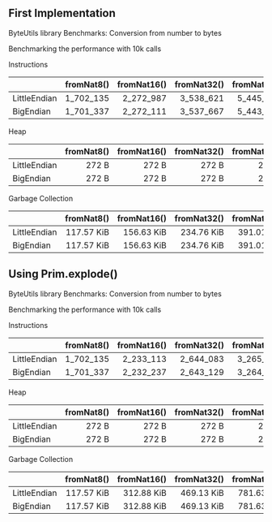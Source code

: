 ## First Implementation

ByteUtils library Benchmarks: Conversion from number to bytes

Benchmarking the performance with 10k calls


Instructions

|              | fromNat8() | fromNat16() | fromNat32() | fromNat64() | fromFloat() |
| :----------- | ---------: | ----------: | ----------: | ----------: | ----------: |
| LittleEndian |  1_702_135 |   2_272_987 |   3_538_621 |   5_445_027 | 238_308_012 |
| BigEndian    |  1_701_337 |   2_272_111 |   3_537_667 |   5_443_995 | 244_786_902 |


Heap

|              | fromNat8() | fromNat16() | fromNat32() | fromNat64() | fromFloat() |
| :----------- | ---------: | ----------: | ----------: | ----------: | ----------: |
| LittleEndian |      272 B |       272 B |       272 B |       272 B |       272 B |
| BigEndian    |      272 B |       272 B |       272 B |       272 B |       272 B |


Garbage Collection

|              | fromNat8() | fromNat16() | fromNat32() | fromNat64() | fromFloat() |
| :----------- | ---------: | ----------: | ----------: | ----------: | ----------: |
| LittleEndian | 117.57 KiB |  156.63 KiB |  234.76 KiB |  391.01 KiB |   11.41 MiB |
| BigEndian    | 117.57 KiB |  156.63 KiB |  234.76 KiB |  391.01 KiB |   11.41 MiB |


## Using Prim.explode()

ByteUtils library Benchmarks: Conversion from number to bytes

Benchmarking the performance with 10k calls


Instructions

|              | fromNat8() | fromNat16() | fromNat32() | fromNat64() | fromFloat() |
| :----------- | ---------: | ----------: | ----------: | ----------: | ----------: |
| LittleEndian |  1_702_135 |   2_233_113 |   2_644_083 |   3_265_594 | 238_307_539 |
| BigEndian    |  1_701_337 |   2_232_237 |   2_643_129 |   3_264_562 | 244_786_429 |


Heap

|              | fromNat8() | fromNat16() | fromNat32() | fromNat64() | fromFloat() |
| :----------- | ---------: | ----------: | ----------: | ----------: | ----------: |
| LittleEndian |      272 B |       272 B |       272 B |       272 B |       272 B |
| BigEndian    |      272 B |       272 B |       272 B |       272 B |       272 B |


Garbage Collection

|              | fromNat8() | fromNat16() | fromNat32() | fromNat64() | fromFloat() |
| :----------- | ---------: | ----------: | ----------: | ----------: | ----------: |
| LittleEndian | 117.57 KiB |  312.88 KiB |  469.13 KiB |  781.63 KiB |   11.41 MiB |
| BigEndian    | 117.57 KiB |  312.88 KiB |  469.13 KiB |  781.63 KiB |   11.41 MiB |
